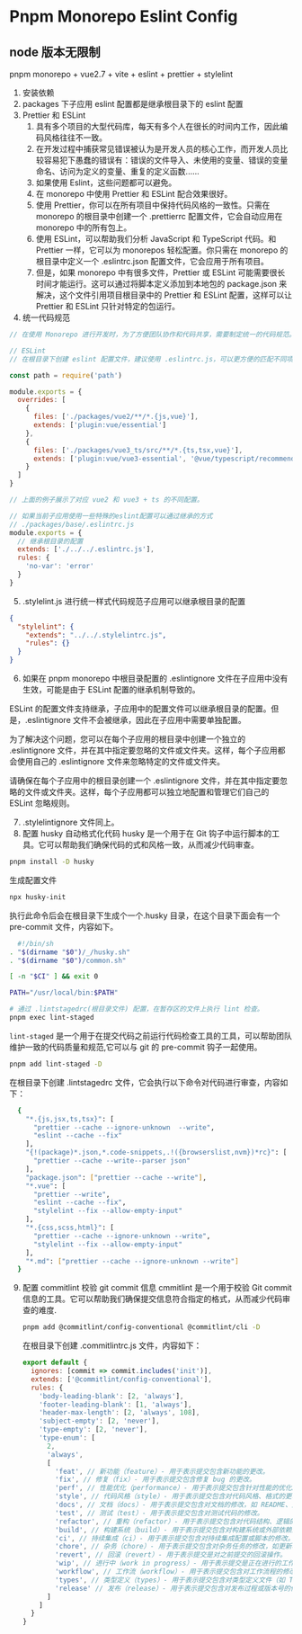 # Pnpm Monorepo Eslint Config

## node 版本无限制

pnpm monorepo + vue2.7 + vite + eslint + prettier + stylelint

1. 安装依赖
2. packages 下子应用 eslint 配置都是继承根目录下的 eslint 配置
3. Prettier 和 ESLint
   1. 具有多个项目的大型代码库，每天有多个人在很长的时间内工作，因此编码风格往往不一致。
   2. 在开发过程中捕获常见错误被认为是开发人员的核心工作，而开发人员比较容易犯下愚蠢的错误有：错误的文件导入、未使用的变量、错误的变量命名、访问为定义的变量、重复的定义函数......
   3. 如果使用 Eslint，这些问题都可以避免。
   4. 在 monorepo 中使用 Prettier 和 ESLint 配合效果很好。
   5. 使用 Prettier，你可以在所有项目中保持代码风格的一致性。只需在 monorepo 的根目录中创建一个 .prettierrc 配置文件，它会自动应用在 monorepo 中的所有包上。
   6. 使用 ESLint，可以帮助我们分析 JavaScript 和 TypeScript 代码。和 Prettier 一样，它可以为 monorepos 轻松配置。你只需在 monorepo 的根目录中定义一个 .eslintrc.json 配置文件，它会应用于所有项目。
   7. 但是，如果 monorepo 中有很多文件，Prettier 或 ESLint 可能需要很长时间才能运行。这可以通过将脚本定义添加到本地包的 package.json 来解决，这个文件引用项目根目录中的 Prettier 和 ESLint 配置，这样可以让 Prettier 和 ESLint 只针对特定的包运行。
4. 统一代码规范

```js
// 在使用 Monorepo 进行开发时，为了方便团队协作和代码共享，需要制定统一的代码规范。使用工具如 ESLint、Prettier 等来自动化代码风格的检查和格式化。

// ESLint
// 在根目录下创建 eslint 配置文件，建议使用 .eslintrc.js，可以更方便的匹配不同项目。这里需要注意的是，在不同的项目中，ESLint 所使用的拓展插件也不同，这时可以通过 overrides 来针对不同路径的下的项目进行覆盖：

const path = require('path')

module.exports = {
  overrides: [
    {
      files: ['./packages/vue2/**/*.{js,vue}'],
      extends: ['plugin:vue/essential']
    },
    {
      files: ['./packages/vue3_ts/src/**/*.{ts,tsx,vue}'],
      extends: ['plugin:vue/vue3-essential', '@vue/typescript/recommended']
    }
  ]
}

// 上面的例子展示了对应 vue2 和 vue3 + ts 的不同配置。

// 如果当前子应用使用一些特殊的eslint配置可以通过继承的方式
// ./packages/base/.eslintrc.js
module.exports = {
  // 继承根目录的配置
  extends: ['./../../.eslintrc.js'],
  rules: {
    'no-var': 'error'
  }
}
```

5. .stylelint.js 进行统一样式代码规范子应用可以继承根目录的配置

```json
{
  "stylelint": {
    "extends": "../../.stylelintrc.js",
    "rules": {}
  }
}
```

6. 如果在 pnpm monorepo 中根目录配置的 .eslintignore 文件在子应用中没有生效，可能是由于 ESLint 配置的继承机制导致的。

ESLint 的配置文件支持继承，子应用中的配置文件可以继承根目录的配置。但是，.eslintignore 文件不会被继承，因此在子应用中需要单独配置。

为了解决这个问题，您可以在每个子应用的根目录中创建一个独立的 .eslintignore 文件，并在其中指定要忽略的文件或文件夹。这样，每个子应用都会使用自己的 .eslintignore 文件来忽略特定的文件或文件夹。

请确保在每个子应用中的根目录创建一个 .eslintignore 文件，并在其中指定要忽略的文件或文件夹。这样，每个子应用都可以独立地配置和管理它们自己的 ESLint 忽略规则。

7. .stylelintignore 文件同上。
8. 配置 husky 自动格式化代码
   husky 是一个用于在 Git 钩子中运行脚本的工具。它可以帮助我们确保代码的式和风格一致，从而减少代码审查。

```bash
pnpm install -D husky
```

生成配置文件

```bash
npx husky-init
```

执行此命令后会在根目录下生成个一个.husky 目录，在这个目录下面会有一个 pre-commit 文件，内容如下。

```bash
  #!/bin/sh
. "$(dirname "$0")/_/husky.sh"
. "$(dirname "$0")/common.sh"

[ -n "$CI" ] && exit 0

PATH="/usr/local/bin:$PATH"

# 通过 .lintstagedrc(根目录文件) 配置，在暂存区的文件上执行 lint 检查。
pnpm exec lint-staged
```

`lint-staged` 是一个用于在提交代码之前运行代码检查工具的工具，可以帮助团队维护一致的代码质量和规范,它可以与 git 的 pre-commit 钩子一起使用。

```bash
pnpm add lint-staged -D
```

在根目录下创建 .lintstagedrc 文件，它会执行以下命令对代码进行审查，内容如下：

```bash
  {
    "*.{js,jsx,ts,tsx}": [
      "prettier --cache --ignore-unknown  --write",
      "eslint --cache --fix"
    ],
    "{!(package)*.json,*.code-snippets,.!({browserslist,nvm})*rc}": [
      "prettier --cache --write--parser json"
    ],
    "package.json": ["prettier --cache --write"],
    "*.vue": [
      "prettier --write",
      "eslint --cache --fix",
      "stylelint --fix --allow-empty-input"
    ],
    "*.{css,scss,html}": [
      "prettier --cache --ignore-unknown --write",
      "stylelint --fix --allow-empty-input"
    ],
    "*.md": ["prettier --cache --ignore-unknown --write"]
  }
```

9. 配置 commitlint 校验 git commit 信息
   cmmitlint 是一个用于校验 Git commit 信息的工具。它可以帮助我们确保提交信息符合指定的格式，从而减少代码审查的难度.
   ```bash
   pnpm add @commitlint/config-conventional @commitlint/cli -D
   ```
   在根目录下创建 .commitlintrc.js 文件，内容如下：
   ```js
   export default {
     ignores: [commit => commit.includes('init')],
     extends: ['@commitlint/config-conventional'],
     rules: {
       'body-leading-blank': [2, 'always'],
       'footer-leading-blank': [1, 'always'],
       'header-max-length': [2, 'always', 108],
       'subject-empty': [2, 'never'],
       'type-empty': [2, 'never'],
       'type-enum': [
         2,
         'always',
         [
           'feat', // 新功能（feature）- 用于表示提交包含新功能的更改。
           'fix', // 修复（fix）- 用于表示提交包含修复 bug 的更改。
           'perf', // 性能优化（performance）- 用于表示提交包含针对性能的优化。
           'style', // 代码风格（style）- 用于表示提交包含对代码风格、格式的更改，不涉及代码逻辑的修改。
           'docs', // 文档（docs）- 用于表示提交包含对文档的修改，如 README、文档注释等。
           'test', // 测试（test）- 用于表示提交包含对测试代码的修改。
           'refactor', // 重构（refactor）- 用于表示提交包含对代码结构、逻辑的重构，但不包含新功能或修复 bug。
           'build', // 构建系统（build）- 用于表示提交包含对构建系统或外部依赖的修改。
           'ci', // 持续集成（ci）- 用于表示提交包含对持续集成配置或脚本的修改。
           'chore', // 杂务（chore）- 用于表示提交包含对杂务任务的修改，如更新构建工具、包管理器等。
           'revert', // 回滚（revert）- 用于表示提交是对之前提交的回滚操作。
           'wip', // 进行中（work in progress）- 用于表示提交是正在进行的工作，但尚未完成。
           'workflow', // 工作流（workflow）- 用于表示提交包含对工作流程的修改。
           'types', // 类型定义（types）- 用于表示提交包含对类型定义文件（如 TypeScript 的类型定义）的修改。
           'release' // 发布（release）- 用于表示提交包含对发布过程或版本号的修改。
         ]
       ]
     }
   }
   ```
